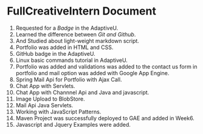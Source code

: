 # FullCreativeIntern Document
1. Requested for a *Badge* in the AdaptiveU.
2. Learned the difference between *Git and Github*.
3. And Studied about light-weight markdown script.
4. Portfolio was added in HTML and CSS.
5. GitHub badge in the AdaptiveU.
6. Linux basic commands tutorial in AdaptiveU.
7. Portfolio was added and validations was added to the contact us form in portfolio and mail option was added with Google App Engine.
8. Spring Mail Api for Portfolio with Ajax Call.
9. Chat App with Servlets.
10. Chat App with Channnel Api and Java and javascript.
11. Image Upload to BlobStore.
12. Mail Api Java Servlets.
13. Working with JavaScript Patterns.
14. Maven Project was successfully deployed to GAE and added in Week6.
15. Javascript and Jquery Examples were added.


